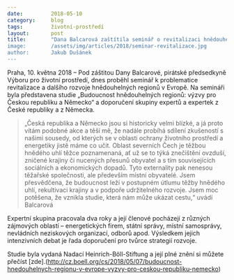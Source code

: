 ```yaml
---
date:         2018-05-10
category:     blog
tags:         životní-prostředí
layout:       post
title:        "Dana Balcarová zaštítila seminář o revitalizaci hnědouhelnch regionů
image:        /assets/img/articles/2018/seminar-revitalizace.jpg
author:       Jakub Dušánek
---
```


  
Praha, 10. května 2018 – Pod záštitou Dany Balcarové, pirátské předsedkyně Výboru pro životní prostředí, dnes proběhl seminář k problematice revitalizace a dalšího rozvoje hnědouhelných regionů v Evropě. Na semináři byla představena studie „Budoucnost hnědouhelných regionů: výzvy pro Českou republiku a Německo“ a doporučení skupiny expertů a expertek z České republiky a z Německa.
 
> „Česká republika a Německo jsou si historicky velmi blízké, a já proto vítám podobné akce a těší mě, že nadále probíhá sdílení zkušeností s našimi sousedy, od kterých se v oblasti ochrany životního prostředí a energetiky jistě máme co učit. Oblast severních Čech je těžbou hnědého uhlí těžce poznamenaná, ať už se to týká znečištění ovzduší, zničené krajiny či nucených přesunů obyvatel a s tím souvisejících sociálních a ekonomických dopadů. Tyto externality pak nenesou těžařské společnosti, ale především místní obyvatelé. Jsem přesvědčena, že budoucnost leží v postupném útlumu těžby hnědého uhlí, rekultivaci krajiny a v podpoře udržitelného rozvoje. Jsem moc potěšena, že vznikla studie, která nám může ukázat cestu,“ uvádí Balcarová
 
Expertní skupina pracovala dva roky a její členové pocházejí z různých zájmových oblastí – energetických firem, státní správy, místní samosprávy, nevládních neziskových organizací, odborů apod. Výsledkem jejich intenzivních debat  je řada doporučení pro tvůrce strategií rozvoje.
 
Studie byla vydaná Nadací Heinrich-Böll-Stiftung a její plné znění si můžete přečíst [zde].(http://cz.boell.org/cs/2018/05/07/budoucnost-hnedouhelnych-regionu-v-evrope-vyzvy-pro-ceskou-republiku-nemecko)